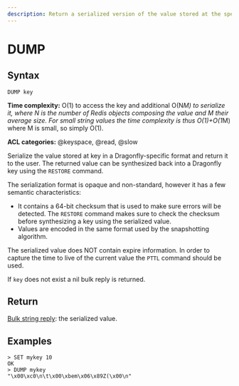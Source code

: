 ```yaml
---
description: Return a serialized version of the value stored at the specified key.
---
```


# DUMP

## Syntax

    DUMP key

**Time complexity:** O(1) to access the key and additional O(N*M) to serialize it, where N is the number of Redis objects composing the value and M their average size. For small string values the time complexity is thus O(1)+O(1*M) where M is small, so simply O(1).

**ACL categories:** @keyspace, @read, @slow

Serialize the value stored at key in a Dragonfly-specific format and return it to
the user.
The returned value can be synthesized back into a Dragonfly key using the `RESTORE`
command.

The serialization format is opaque and non-standard, however it has a few
semantic characteristics:

* It contains a 64-bit checksum that is used to make sure errors will be
  detected.
  The `RESTORE` command makes sure to check the checksum before synthesizing a
  key using the serialized value.
* Values are encoded in the same format used by the snapshotting algorithm.


The serialized value does NOT contain expire information.
In order to capture the time to live of the current value the `PTTL` command
should be used.

If `key` does not exist a nil bulk reply is returned.

## Return

[Bulk string reply](https://redis.io/docs/reference/protocol-spec#resp-bulk-strings): the serialized value.

## Examples

```
> SET mykey 10
OK
> DUMP mykey
"\x00\xc0\n\t\x00\xbem\x06\x89Z(\x00\n"
```
